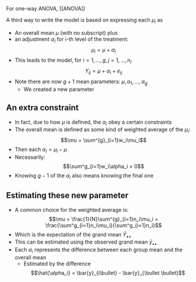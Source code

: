 For one-way ANOVA, [[ANOVA]]

A third way to write the model is based on expressing each $\mu_i$ as
- An overall mean $\mu$ (with no subscript) plus
- an adjustment $\alpha_i$ for i-th level of the treatment: $$\mu_i = \mu + \alpha_i$$
- This leads to the model, for $i = 1,...,g, j=1,...,n_i$ $$Y_{ij} = \mu + \alpha_i + e_{ij}$$
- Note there are now $g+1$ mean parameters: $\mu, \alpha_1,..., \alpha_g$
	- We created a new parameter

## An extra constraint
- In fact, due to how $\mu$ is defined, the $\alpha_i$ obey a certain constraints
- The overall mean is defined as some kind of weighted average of the $\mu_i$: $$\mu = \sum^{g}_{i=1}w_i\mu_i$$
- Then each $\alpha_i = \mu_i - \mu$
- Necessarily: $$\sum^g_{i=1}w_i\alpha_i = 0$$
- Knowing $g-1$ of the $\alpha_i$ also means knowing the final one

## Estimating these new parameter
- A common choice for the weighted average is: $$\mu = \frac{1}{N}\sum^{g}_{i=1}n_i\mu_i = \frac{\sum^g_{i=1}n_i\mu_i}{\sum^g_{i=1}n_i}$$
- Which is the expectation of the grand mean $\bar{Y}_{\bullet \bullet}$
- This can be estimated using the observed grand mean $\bar{y}_{\bullet \bullet}$
- Each $\alpha_i$ represents the difference between each group mean and the overall mean
	- Estimated by the difference $$\hat{\alpha_i} = \bar{y}_{i\bullet} - \bar{y}_{\bullet \bullet}$$
